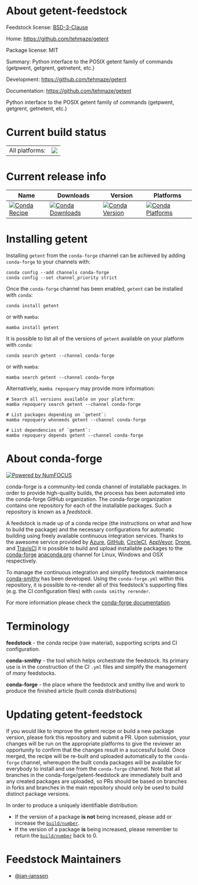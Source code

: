 About getent-feedstock
======================

Feedstock license: [BSD-3-Clause](https://github.com/conda-forge/getent-feedstock/blob/main/LICENSE.txt)

Home: https://github.com/tehmaze/getent

Package license: MIT

Summary: Python interface to the POSIX getent family of commands (getpwent, getgrent, getnetent, etc.)

Development: https://github.com/tehmaze/getent

Documentation: https://github.com/tehmaze/getent

Python interface to the POSIX getent family of commands (getpwent,
getgrent, getnetent, etc.)


Current build status
====================


<table><tr><td>All platforms:</td>
    <td>
      <a href="https://dev.azure.com/conda-forge/feedstock-builds/_build/latest?definitionId=10711&branchName=main">
        <img src="https://dev.azure.com/conda-forge/feedstock-builds/_apis/build/status/getent-feedstock?branchName=main">
      </a>
    </td>
  </tr>
</table>

Current release info
====================

| Name | Downloads | Version | Platforms |
| --- | --- | --- | --- |
| [![Conda Recipe](https://img.shields.io/badge/recipe-getent-green.svg)](https://anaconda.org/conda-forge/getent) | [![Conda Downloads](https://img.shields.io/conda/dn/conda-forge/getent.svg)](https://anaconda.org/conda-forge/getent) | [![Conda Version](https://img.shields.io/conda/vn/conda-forge/getent.svg)](https://anaconda.org/conda-forge/getent) | [![Conda Platforms](https://img.shields.io/conda/pn/conda-forge/getent.svg)](https://anaconda.org/conda-forge/getent) |

Installing getent
=================

Installing `getent` from the `conda-forge` channel can be achieved by adding `conda-forge` to your channels with:

```
conda config --add channels conda-forge
conda config --set channel_priority strict
```

Once the `conda-forge` channel has been enabled, `getent` can be installed with `conda`:

```
conda install getent
```

or with `mamba`:

```
mamba install getent
```

It is possible to list all of the versions of `getent` available on your platform with `conda`:

```
conda search getent --channel conda-forge
```

or with `mamba`:

```
mamba search getent --channel conda-forge
```

Alternatively, `mamba repoquery` may provide more information:

```
# Search all versions available on your platform:
mamba repoquery search getent --channel conda-forge

# List packages depending on `getent`:
mamba repoquery whoneeds getent --channel conda-forge

# List dependencies of `getent`:
mamba repoquery depends getent --channel conda-forge
```


About conda-forge
=================

[![Powered by
NumFOCUS](https://img.shields.io/badge/powered%20by-NumFOCUS-orange.svg?style=flat&colorA=E1523D&colorB=007D8A)](https://numfocus.org)

conda-forge is a community-led conda channel of installable packages.
In order to provide high-quality builds, the process has been automated into the
conda-forge GitHub organization. The conda-forge organization contains one repository
for each of the installable packages. Such a repository is known as a *feedstock*.

A feedstock is made up of a conda recipe (the instructions on what and how to build
the package) and the necessary configurations for automatic building using freely
available continuous integration services. Thanks to the awesome service provided by
[Azure](https://azure.microsoft.com/en-us/services/devops/), [GitHub](https://github.com/),
[CircleCI](https://circleci.com/), [AppVeyor](https://www.appveyor.com/),
[Drone](https://cloud.drone.io/welcome), and [TravisCI](https://travis-ci.com/)
it is possible to build and upload installable packages to the
[conda-forge](https://anaconda.org/conda-forge) [anaconda.org](https://anaconda.org/)
channel for Linux, Windows and OSX respectively.

To manage the continuous integration and simplify feedstock maintenance
[conda-smithy](https://github.com/conda-forge/conda-smithy) has been developed.
Using the ``conda-forge.yml`` within this repository, it is possible to re-render all of
this feedstock's supporting files (e.g. the CI configuration files) with ``conda smithy rerender``.

For more information please check the [conda-forge documentation](https://conda-forge.org/docs/).

Terminology
===========

**feedstock** - the conda recipe (raw material), supporting scripts and CI configuration.

**conda-smithy** - the tool which helps orchestrate the feedstock.
                   Its primary use is in the construction of the CI ``.yml`` files
                   and simplify the management of *many* feedstocks.

**conda-forge** - the place where the feedstock and smithy live and work to
                  produce the finished article (built conda distributions)


Updating getent-feedstock
=========================

If you would like to improve the getent recipe or build a new
package version, please fork this repository and submit a PR. Upon submission,
your changes will be run on the appropriate platforms to give the reviewer an
opportunity to confirm that the changes result in a successful build. Once
merged, the recipe will be re-built and uploaded automatically to the
`conda-forge` channel, whereupon the built conda packages will be available for
everybody to install and use from the `conda-forge` channel.
Note that all branches in the conda-forge/getent-feedstock are
immediately built and any created packages are uploaded, so PRs should be based
on branches in forks and branches in the main repository should only be used to
build distinct package versions.

In order to produce a uniquely identifiable distribution:
 * If the version of a package **is not** being increased, please add or increase
   the [``build/number``](https://docs.conda.io/projects/conda-build/en/latest/resources/define-metadata.html#build-number-and-string).
 * If the version of a package **is** being increased, please remember to return
   the [``build/number``](https://docs.conda.io/projects/conda-build/en/latest/resources/define-metadata.html#build-number-and-string)
   back to 0.

Feedstock Maintainers
=====================

* [@jan-janssen](https://github.com/jan-janssen/)


